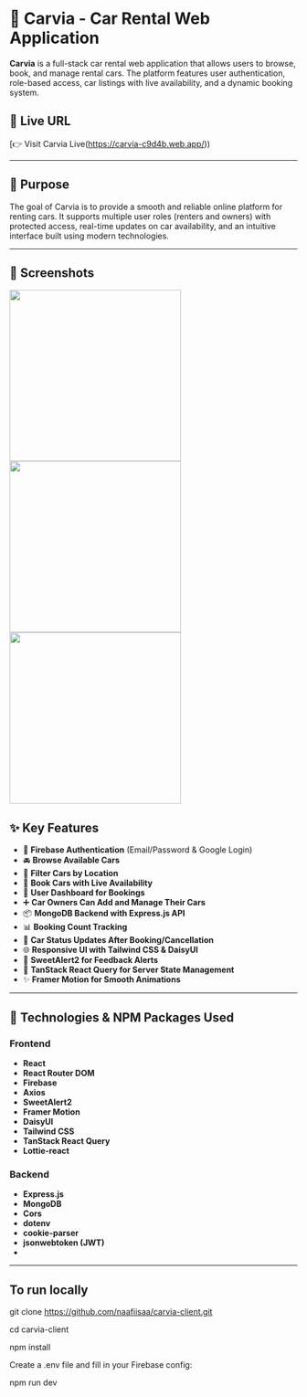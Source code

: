 # 🚗 Carvia - Car Rental Web Application

**Carvia** is a full-stack car rental web application that allows users to browse, book, and manage rental cars. The platform features user authentication, role-based access, car listings with live availability, and a dynamic booking system.

## 🔗 Live URL

[👉 Visit Carvia Live(https://carvia-c9d4b.web.app/))

---

## 📌 Purpose

The goal of Carvia is to provide a smooth and reliable online platform for renting cars. It supports multiple user roles (renters and owners) with protected access, real-time updates on car availability, and an intuitive interface built using modern technologies.

---

## 📸 Screenshots

<p float="left">
  <img src="https://i.ibb.co.com/7dqgXkp3/Screenshot-2025-08-08-210401.png" width="300" />
  <img src="https://i.ibb.co.com/M5RzfVbD/Screenshot-2025-08-08-210457.png" width="300" />
  <img src="https://i.ibb.co.com/Kc80F0Jg/Screenshot-2025-08-09-042003.png" width="300" />
</p>



## ✨ Key Features

- 🔐 **Firebase Authentication** (Email/Password & Google Login)
- 🚘 **Browse Available Cars**
- 📍 **Filter Cars by Location**
- 📅 **Book Cars with Live Availability**
- 👤 **User Dashboard for Bookings**
- ➕ **Car Owners Can Add and Manage Their Cars**
- 📦 **MongoDB Backend with Express.js API**
- 📊 **Booking Count Tracking**
- 🔁 **Car Status Updates After Booking/Cancellation**
- 🌐 **Responsive UI with Tailwind CSS & DaisyUI**
- 🎉 **SweetAlert2 for Feedback Alerts**
- 🧠 **TanStack React Query for Server State Management**
- ✨ **Framer Motion for Smooth Animations**

---

## 🧰 Technologies & NPM Packages Used

### Frontend
- **React**
- **React Router DOM**
- **Firebase**
- **Axios**
- **SweetAlert2**
- **Framer Motion**
- **DaisyUI**
- **Tailwind CSS**
- **TanStack React Query**
- **Lottie-react**

### Backend
- **Express.js**
- **MongoDB**
- **Cors**
- **dotenv**
- **cookie-parser**
- **jsonwebtoken (JWT)**
- 
---

## To run locally

git clone https://github.com/naafiisaa/carvia-client.git

cd carvia-client

npm install

Create a .env file and fill in your Firebase config:

npm run dev





